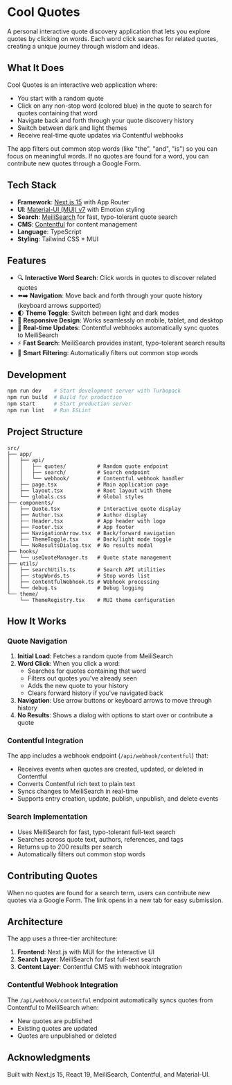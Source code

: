 # Cool Quotes

A personal interactive quote discovery application that lets you explore quotes by clicking on words. Each word click searches for related quotes, creating a unique journey through wisdom and ideas.

## What It Does

Cool Quotes is an interactive web application where:
- You start with a random quote
- Click on any non-stop word (colored blue) in the quote to search for quotes containing that word
- Navigate back and forth through your quote discovery history
- Switch between dark and light themes
- Receive real-time quote updates via Contentful webhooks

The app filters out common stop words (like "the", "and", "is") so you can focus on meaningful words. If no quotes are found for a word, you can contribute new quotes through a Google Form.

## Tech Stack

- **Framework**: [Next.js 15](https://nextjs.org) with App Router
- **UI**: [Material-UI (MUI) v7](https://mui.com) with Emotion styling
- **Search**: [MeiliSearch](https://www.meilisearch.com/) for fast, typo-tolerant quote search
- **CMS**: [Contentful](https://www.contentful.com/) for content management
- **Language**: TypeScript
- **Styling**: Tailwind CSS + MUI

## Features

- 🔍 **Interactive Word Search**: Click words in quotes to discover related quotes
- ⬅️➡️ **Navigation**: Move back and forth through your quote history (keyboard arrows supported)
- 🌓 **Theme Toggle**: Switch between light and dark modes
- 📱 **Responsive Design**: Works seamlessly on mobile, tablet, and desktop
- 🔄 **Real-time Updates**: Contentful webhooks automatically sync quotes to MeiliSearch
- ⚡ **Fast Search**: MeiliSearch provides instant, typo-tolerant search results
- 🎯 **Smart Filtering**: Automatically filters out common stop words

## Development

```bash
npm run dev    # Start development server with Turbopack
npm run build  # Build for production
npm start      # Start production server
npm run lint   # Run ESLint
```

## Project Structure

```
src/
├── app/
│   ├── api/
│   │   ├── quotes/          # Random quote endpoint
│   │   ├── search/          # Search endpoint
│   │   └── webhook/         # Contentful webhook handler
│   ├── page.tsx             # Main application page
│   ├── layout.tsx           # Root layout with theme
│   └── globals.css          # Global styles
├── components/
│   ├── Quote.tsx            # Interactive quote display
│   ├── Author.tsx           # Author display
│   ├── Header.tsx           # App header with logo
│   ├── Footer.tsx           # App footer
│   ├── NavigationArrow.tsx  # Back/forward navigation
│   ├── ThemeToggle.tsx      # Dark/light mode toggle
│   └── NoResultsDialog.tsx  # No results modal
├── hooks/
│   └── useQuoteManager.ts   # Quote state management
├── utils/
│   ├── searchUtils.ts       # Search API utilities
│   ├── stopWords.ts         # Stop words list
│   ├── contentfulWebhook.ts # Webhook processing
│   └── debug.ts             # Debug logging
└── theme/
    └── ThemeRegistry.tsx    # MUI theme configuration
```

## How It Works

### Quote Navigation

1. **Initial Load**: Fetches a random quote from MeiliSearch
2. **Word Click**: When you click a word:
   - Searches for quotes containing that word
   - Filters out quotes you've already seen
   - Adds the new quote to your history
   - Clears forward history if you've navigated back
3. **Navigation**: Use arrow buttons or keyboard arrows to move through history
4. **No Results**: Shows a dialog with options to start over or contribute a quote

### Contentful Integration

The app includes a webhook endpoint (`/api/webhook/contentful`) that:
- Receives events when quotes are created, updated, or deleted in Contentful
- Converts Contentful rich text to plain text
- Syncs changes to MeiliSearch in real-time
- Supports entry creation, update, publish, unpublish, and delete events

### Search Implementation

- Uses MeiliSearch for fast, typo-tolerant full-text search
- Searches across quote text, authors, references, and tags
- Returns up to 200 results per search
- Automatically filters out common stop words

## Contributing Quotes

When no quotes are found for a search term, users can contribute new quotes via a Google Form. The link opens in a new tab for easy submission.

## Architecture

The app uses a three-tier architecture:
1. **Frontend**: Next.js with MUI for the interactive UI
2. **Search Layer**: MeiliSearch for fast full-text search
3. **Content Layer**: Contentful CMS with webhook integration

### Contentful Webhook Integration

The `/api/webhook/contentful` endpoint automatically syncs quotes from Contentful to MeiliSearch when:
- New quotes are published
- Existing quotes are updated
- Quotes are unpublished or deleted

## Acknowledgments

Built with Next.js 15, React 19, MeiliSearch, Contentful, and Material-UI.
